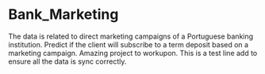 # Bank_Marketing
The data is related to direct marketing campaigns of a Portuguese banking institution. Predict if the client will subscribe to a term deposit based on a marketing campaign. Amazing project to workupon.
This is a test line add to ensure all the data is sync correctly.
